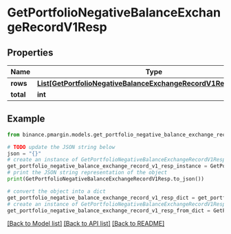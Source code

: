 # GetPortfolioNegativeBalanceExchangeRecordV1Resp


## Properties

Name | Type | Description | Notes
------------ | ------------- | ------------- | -------------
**rows** | [**List[GetPortfolioNegativeBalanceExchangeRecordV1RespRowsInner]**](GetPortfolioNegativeBalanceExchangeRecordV1RespRowsInner.md) |  | [optional] 
**total** | **int** |  | [optional] 

## Example

```python
from binance.pmargin.models.get_portfolio_negative_balance_exchange_record_v1_resp import GetPortfolioNegativeBalanceExchangeRecordV1Resp

# TODO update the JSON string below
json = "{}"
# create an instance of GetPortfolioNegativeBalanceExchangeRecordV1Resp from a JSON string
get_portfolio_negative_balance_exchange_record_v1_resp_instance = GetPortfolioNegativeBalanceExchangeRecordV1Resp.from_json(json)
# print the JSON string representation of the object
print(GetPortfolioNegativeBalanceExchangeRecordV1Resp.to_json())

# convert the object into a dict
get_portfolio_negative_balance_exchange_record_v1_resp_dict = get_portfolio_negative_balance_exchange_record_v1_resp_instance.to_dict()
# create an instance of GetPortfolioNegativeBalanceExchangeRecordV1Resp from a dict
get_portfolio_negative_balance_exchange_record_v1_resp_from_dict = GetPortfolioNegativeBalanceExchangeRecordV1Resp.from_dict(get_portfolio_negative_balance_exchange_record_v1_resp_dict)
```
[[Back to Model list]](../README.md#documentation-for-models) [[Back to API list]](../README.md#documentation-for-api-endpoints) [[Back to README]](../README.md)


